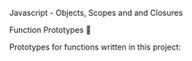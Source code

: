 Javascript - Objects, Scopes and and Closures

Function Prototypes 💾

Prototypes for functions written in this project:
